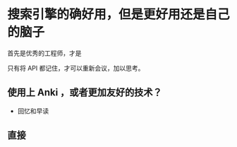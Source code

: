# 搜索引擎的确好用，但是更好用还是自己的脑子


首先是优秀的工程师，才是


只有将 API 都记住，才可以重新会议，加以思考。

## 使用上 Anki ，或者更加友好的技术？
- 回忆和早读

## 直接

